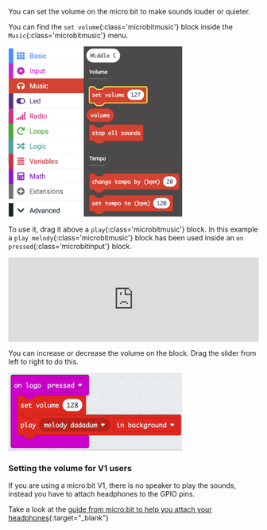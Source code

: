 You can set the volume on the micro:bit to make sounds louder or quieter.

You can find the `set volume`{:class='microbitmusic'} block inside the `Music`{:class='microbitmusic'} menu.

<img src="images/music-menu.png" alt="Music menu expanded showing the `set volume` block highlighted." width="350"/>

To use it, drag it above a `play`{:class='microbitmusic'} block.
In this example a `play melody`{:class='microbitmusic'} block has been used inside an `on pressed`{:class='microbitinput'} block.

<div style="position:relative;height:calc(100px + 5em);width:100%;overflow:hidden;"><iframe style="position:relative;top:0;left:0;width:100%;height:100%;" src="https://makecode.microbit.org/---codeembed#pub:_PfzcwoaCeTgv" allowfullscreen="allowfullscreen" frameborder="0" sandbox="allow-scripts allow-same-origin"></iframe></div>

You can increase or decrease the volume on the block. Drag the slider from left to right to do this.

<img src="images/volume-slider.gif" alt="Animation showing the drop down menu on the `on button pressed` block. Button B is chosen and the block is no longer greyed out." width="350"/>

### Setting the volume for V1 users

If you are using a micro:bit V1, there is no speaker to play the sounds, instead you have to attach headphones to the GPIO pins.

Take a look at the [guide from micro:bit to help you attach your headphones](https://makecode.microbit.org/projects/hack-your-headphones/make){:target="_blank"}